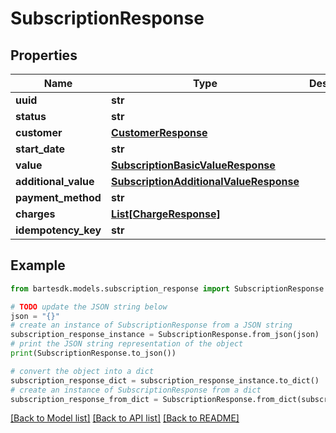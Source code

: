 # SubscriptionResponse


## Properties

Name | Type | Description | Notes
------------ | ------------- | ------------- | -------------
**uuid** | **str** |  | 
**status** | **str** |  | 
**customer** | [**CustomerResponse**](CustomerResponse.md) |  | 
**start_date** | **str** |  | 
**value** | [**SubscriptionBasicValueResponse**](SubscriptionBasicValueResponse.md) |  | 
**additional_value** | [**SubscriptionAdditionalValueResponse**](SubscriptionAdditionalValueResponse.md) |  | [optional] 
**payment_method** | **str** |  | 
**charges** | [**List[ChargeResponse]**](ChargeResponse.md) |  | [optional] 
**idempotency_key** | **str** |  | [optional] 

## Example

```python
from bartesdk.models.subscription_response import SubscriptionResponse

# TODO update the JSON string below
json = "{}"
# create an instance of SubscriptionResponse from a JSON string
subscription_response_instance = SubscriptionResponse.from_json(json)
# print the JSON string representation of the object
print(SubscriptionResponse.to_json())

# convert the object into a dict
subscription_response_dict = subscription_response_instance.to_dict()
# create an instance of SubscriptionResponse from a dict
subscription_response_from_dict = SubscriptionResponse.from_dict(subscription_response_dict)
```
[[Back to Model list]](../README.md#documentation-for-models) [[Back to API list]](../README.md#documentation-for-api-endpoints) [[Back to README]](../README.md)


